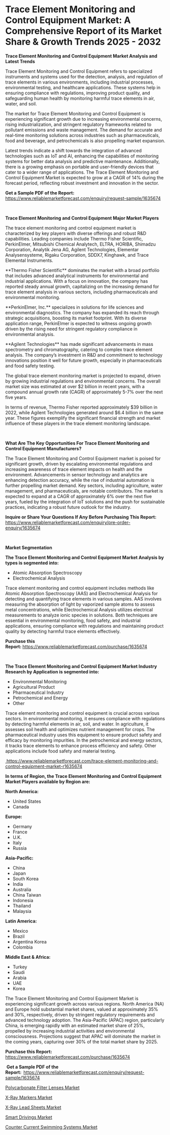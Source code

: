 <p><h1>Trace Element Monitoring and Control Equipment Market: A Comprehensive Report of its Market Share & Growth Trends 2025 - 2032</h1></p><p><strong>Trace Element Monitoring and Control Equipment Market Analysis and Latest Trends</strong></p>
<p><p>Trace Element Monitoring and Control Equipment refers to specialized instruments and systems used for the detection, analysis, and regulation of trace elements in various environments, including industrial processes, environmental testing, and healthcare applications. These systems help in ensuring compliance with regulations, improving product quality, and safeguarding human health by monitoring harmful trace elements in air, water, and soil.</p><p>The market for Trace Element Monitoring and Control Equipment is experiencing significant growth due to increasing environmental concerns, rising industrialization, and stringent regulatory frameworks related to pollutant emissions and waste management. The demand for accurate and real-time monitoring solutions across industries such as pharmaceuticals, food and beverage, and petrochemicals is also propelling market expansion.</p><p>Latest trends indicate a shift towards the integration of advanced technologies such as IoT and AI, enhancing the capabilities of monitoring systems for better data analysis and predictive maintenance. Additionally, there is a growing emphasis on portable and user-friendly devices that cater to a wider range of applications. The Trace Element Monitoring and Control Equipment Market is expected to grow at a CAGR of 14% during the forecast period, reflecting robust investment and innovation in the sector.</p></p>
<p><strong>Get a Sample PDF of the Report:&nbsp;</strong> <a href="https://www.reliablemarketforecast.com/enquiry/request-sample/1635674?utm_campaign=1080&utm_medium=2&utm_source=Github&utm_content=ia&utm_term=23032025&utm_id=trace-element-monitoring-and-control-equipment">https://www.reliablemarketforecast.com/enquiry/request-sample/1635674</a></p>
<p>&nbsp;</p>
<p><strong>Trace Element Monitoring and Control Equipment Major Market Players</strong></p>
<p><p>The trace element monitoring and control equipment market is characterized by key players with diverse offerings and robust R&D capabilities. Leading companies include Thermo Fisher Scientific, PerkinElmer, Mitsubishi Chemical Analytech, ELTRA, HORIBA, Shimadzu Corporation, Analytik Jena AG, Agilent Technologies, Elementar Analysensysteme, Rigaku Corporation, SDDX7, Kinghawk, and Trace Elemental Instruments.</p><p>**Thermo Fisher Scientific** dominates the market with a broad portfolio that includes advanced analytical instruments for environmental and industrial applications. With a focus on innovation, the company has reported steady annual growth, capitalizing on the increasing demand for trace element analysis in various sectors, including pharmaceuticals and environmental monitoring.</p><p>**PerkinElmer, Inc.** specializes in solutions for life sciences and environmental diagnostics. The company has expanded its reach through strategic acquisitions, boosting its market footprint. With its diverse application range, PerkinElmer is expected to witness ongoing growth driven by the rising need for stringent regulatory compliance in environmental analysis.</p><p>**Agilent Technologies** has made significant advancements in mass spectrometry and chromatography, catering to complex trace element analysis. The company’s investment in R&D and commitment to technology innovations position it well for future growth, especially in pharmaceuticals and food safety testing.</p><p>The global trace element monitoring market is projected to expand, driven by growing industrial regulations and environmental concerns. The overall market size was estimated at over $2 billion in recent years, with a compound annual growth rate (CAGR) of approximately 5-7% over the next five years.</p><p>In terms of revenue, Thermo Fisher reported approximately $39 billion in 2022, while Agilent Technologies generated around $6.4 billion in the same year. These figures exemplify the significant financial strength and market influence of these players in the trace element monitoring landscape.</p></p>
<p>&nbsp;</p>
<p><strong>What Are The Key Opportunities For Trace Element Monitoring and Control Equipment Manufacturers?</strong></p>
<p><p>The Trace Element Monitoring and Control Equipment market is poised for significant growth, driven by escalating environmental regulations and increasing awareness of trace element impacts on health and the environment. Advancements in sensor technology and analytics are enhancing detection accuracy, while the rise of industrial automation is further propelling market demand. Key sectors, including agriculture, water management, and pharmaceuticals, are notable contributors. The market is expected to expand at a CAGR of approximately 6% over the next five years, fueled by the integration of IoT solutions and the push for sustainable practices, indicating a robust future outlook for the industry.</p></p>
<p><strong>Inquire or Share Your Questions If Any Before Purchasing This Report:</strong> <a href="https://www.reliablemarketforecast.com/enquiry/pre-order-enquiry/1635674?utm_campaign=1080&utm_medium=2&utm_source=Github&utm_content=ia&utm_term=23032025&utm_id=trace-element-monitoring-and-control-equipment">https://www.reliablemarketforecast.com/enquiry/pre-order-enquiry/1635674</a></p>
<p>&nbsp;</p>
<p><strong>Market Segmentation</strong></p>
<p><strong>The Trace Element Monitoring and Control Equipment Market Analysis by types is segmented into:</strong></p>
<p><ul><li>Atomic Absorption Spectroscopy</li><li>Electrochemical Analysis</li></ul></p>
<p><p>Trace element monitoring and control equipment includes methods like Atomic Absorption Spectroscopy (AAS) and Electrochemical Analysis for detecting and quantifying trace elements in various samples. AAS involves measuring the absorption of light by vaporized sample atoms to assess metal concentrations, while Electrochemical Analysis utilizes electrical measurements to analyze ionic species in solutions. Both techniques are essential in environmental monitoring, food safety, and industrial applications, ensuring compliance with regulations and maintaining product quality by detecting harmful trace elements effectively.</p></p>
<p><strong>Purchase this Report:&nbsp;</strong><a href="https://www.reliablemarketforecast.com/purchase/1635674?utm_campaign=1080&utm_medium=2&utm_source=Github&utm_content=ia&utm_term=23032025&utm_id=trace-element-monitoring-and-control-equipment">https://www.reliablemarketforecast.com/purchase/1635674</a></p>
<p>&nbsp;</p>
<p><strong>The Trace Element Monitoring and Control Equipment Market Industry Research by Application is segmented into:</strong></p>
<p><ul><li>Environmental Monitoring</li><li>Agricultural Product</li><li>Pharmaceutical Industry</li><li>Petrochemical and Energy</li><li>Other</li></ul></p>
<p><p>Trace element monitoring and control equipment is crucial across various sectors. In environmental monitoring, it ensures compliance with regulations by detecting harmful elements in air, soil, and water. In agriculture, it assesses soil health and optimizes nutrient management for crops. The pharmaceutical industry uses this equipment to ensure product safety and efficacy by monitoring impurities. In the petrochemical and energy sectors, it tracks trace elements to enhance process efficiency and safety. Other applications include food safety and material testing.</p></p>
<p><a href="https://www.reliablemarketforecast.com/trace-element-monitoring-and-control-equipment-market-r1635674?utm_campaign=1080&utm_medium=2&utm_source=Github&utm_content=ia&utm_term=23032025&utm_id=trace-element-monitoring-and-control-equipment">&nbsp;https://www.reliablemarketforecast.com/trace-element-monitoring-and-control-equipment-market-r1635674</a></p>
<p><strong>In terms of Region, the Trace Element Monitoring and Control Equipment Market Players available by Region are:</strong></p>
<p>
    <p> <strong> North America: </strong>
        <ul>
            <li>United States</li>
            <li>Canada</li>
        </ul>
        </p> 
    <p> <strong> Europe: </strong>
        <ul>
            <li>Germany</li>
            <li>France</li>
            <li>U.K.</li>
            <li>Italy</li>
            <li>Russia</li>
        </ul>
        </p> 
    <p> <strong> Asia-Pacific: </strong>
        <ul>
            <li>China</li>
            <li>Japan</li>
            <li>South Korea</li>
            <li>India</li>
            <li>Australia</li>
            <li>China Taiwan</li>
            <li>Indonesia</li>
            <li>Thailand</li>
            <li>Malaysia</li>
        </ul>
        </p> 
    <p> <strong> Latin America: </strong>
        <ul>
            <li>Mexico</li>
            <li>Brazil</li>
            <li>Argentina Korea</li>
            <li>Colombia</li>
        </ul>
        </p> 
    <p> <strong> Middle East & Africa: </strong>
        <ul>
            <li>Turkey</li>
            <li>Saudi</li>
            <li>Arabia</li>
            <li>UAE</li>
            <li>Korea</li>
        </ul>
    </p>
    </p>
<p><p>The Trace Element Monitoring and Control Equipment Market is experiencing significant growth across various regions. North America (NA) and Europe hold substantial market shares, valued at approximately 35% and 30%, respectively, driven by stringent regulatory requirements and advanced technology adoption. The Asia-Pacific (APAC) region, particularly China, is emerging rapidly with an estimated market share of 25%, propelled by increasing industrial activities and environmental consciousness. Projections suggest that APAC will dominate the market in the coming years, capturing over 30% of the total market share by 2025.</p></p>
<p><strong>Purchase this Report: </strong><a href="https://www.reliablemarketforecast.com/purchase/1635674?utm_campaign=1080&utm_medium=2&utm_source=Github&utm_content=ia&utm_term=23032025&utm_id=trace-element-monitoring-and-control-equipment">https://www.reliablemarketforecast.com/purchase/1635674</a></p>
<p>&nbsp;<strong>Get a Sample PDF of the Report:&nbsp;&nbsp;</strong><a href="https://www.reliablemarketforecast.com/enquiry/request-sample/1635674?utm_campaign=1080&utm_medium=2&utm_source=Github&utm_content=ia&utm_term=23032025&utm_id=trace-element-monitoring-and-control-equipment">https://www.reliablemarketforecast.com/enquiry/request-sample/1635674</a></p>
<p><strong></strong></p>
<p><p><a href="https://github.com/rueffmuoloqw/Market-Research-Report-List-1/blob/main/polycarbonate-filter-lenses-market.md?utm_campaign=1080&utm_medium=2&utm_source=Github&utm_content=ia&utm_term=23032025&utm_id=trace-element-monitoring-and-control-equipment">Polycarbonate Filter Lenses Market</a></p><p><a href="https://github.com/pezezlarue7h/Market-Research-Report-List-1/blob/main/x-ray-markers-market.md?utm_campaign=1080&utm_medium=2&utm_source=Github&utm_content=ia&utm_term=23032025&utm_id=trace-element-monitoring-and-control-equipment">X-Ray Markers Market</a></p><p><a href="https://github.com/lazloklitz2e/Market-Research-Report-List-1/blob/main/x-ray-lead-sheets-market.md?utm_campaign=1080&utm_medium=2&utm_source=Github&utm_content=ia&utm_term=23032025&utm_id=trace-element-monitoring-and-control-equipment">X-Ray Lead Sheets Market</a></p><p><a href="https://github.com/wycheelwayeu/Market-Research-Report-List-1/blob/main/smart-drivings-market.md?utm_campaign=1080&utm_medium=2&utm_source=Github&utm_content=ia&utm_term=23032025&utm_id=trace-element-monitoring-and-control-equipment">Smart Drivings Market</a></p><p><a href="https://github.com/onutsheinz/Market-Research-Report-List-1/blob/main/counter-current-swimming-systems-market.md?utm_campaign=1080&utm_medium=2&utm_source=Github&utm_content=ia&utm_term=23032025&utm_id=trace-element-monitoring-and-control-equipment">Counter Current Swimming Systems Market</a></p></p>